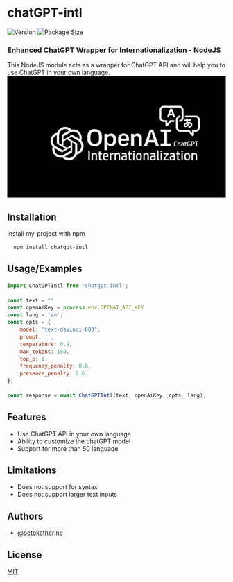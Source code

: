 # chatGPT-intl
![Version](https://img.shields.io/packagist/v/asirihewage/chatGPT-intl?label=Version)
![Package Size](https://img.shields.io/bundlephobia/min/chatGPT-intl?label=Package%20Size)
### Enhanced ChatGPT Wrapper for Internationalization - NodeJS
This NodeJS module acts as a wrapper for ChatGPT API and will help you to use ChatGPT in your own language.
![Logo](res/logo.jpg)

## Installation

Install my-project with npm

```bash
  npm install chatgpt-intl
```

## Usage/Examples

```javascript
import ChatGPTIntl from 'chatgpt-intl';

const text = ""
const openAiKey = process.env.OPENAI_API_KEY
const lang = 'en';
const opts = {
    model: "text-davinci-003",
    prompt: '',
    temperature: 0.9,
    max_tokens: 150,
    top_p: 1,
    frequency_penalty: 0.0,
    presence_penalty: 0.6
};

const response = await ChatGPTIntl(text, openAiKey, opts, lang);
```


## Features

- Use ChatGPT API in your own language
- Ability to customize the chatGPT model
- Support for more than 50 language

## Limitations

- Does not support for syntax
- Does not support larger text inputs

## Authors

- [@octokatherine](https://www.github.com/octokatherine)


## License

[MIT](https://choosealicense.com/licenses/mit/)


